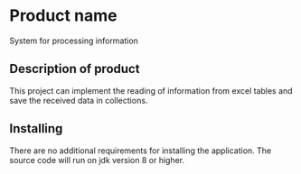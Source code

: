 # Product name

System for processing information

## Description of product

This project can implement the reading of information from excel tables and save the received data in collections.

## Installing 

There are no additional requirements for installing the application. The source code will run on jdk version 8 or higher.


